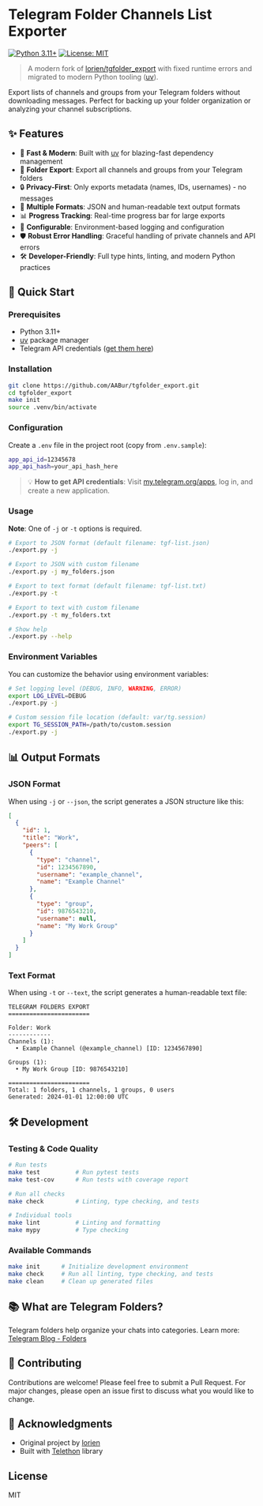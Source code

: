 # Telegram Folder Channels List Exporter

[![Python 3.11+](https://img.shields.io/badge/python-3.11+-blue.svg)](https://www.python.org/downloads/)
[![License: MIT](https://img.shields.io/badge/License-MIT-yellow.svg)](https://opensource.org/licenses/MIT)

> A modern fork of [lorien/tgfolder_export](https://github.com/lorien/tgfolder_export) with fixed runtime errors and migrated to modern Python tooling ([uv](https://docs.astral.sh/uv/)).

Export lists of channels and groups from your Telegram folders without downloading messages. Perfect for backing up your folder organization or analyzing your channel subscriptions.

## ✨ Features

- 🚀 **Fast & Modern**: Built with [uv](https://docs.astral.sh/uv/) for blazing-fast dependency management
- 📁 **Folder Export**: Export all channels and groups from your Telegram folders
- 🔒 **Privacy-First**: Only exports metadata (names, IDs, usernames) - no messages
- 📄 **Multiple Formats**: JSON and human-readable text output formats
- 📊 **Progress Tracking**: Real-time progress bar for large exports
- 🔧 **Configurable**: Environment-based logging and configuration
- 🛡️ **Robust Error Handling**: Graceful handling of private channels and API errors
- 🛠️ **Developer-Friendly**: Full type hints, linting, and modern Python practices

## 🚀 Quick Start

### Prerequisites

- Python 3.11+
- [uv](https://docs.astral.sh/uv/getting-started/installation/) package manager
- Telegram API credentials ([get them here](https://my.telegram.org/apps))

### Installation

```bash
git clone https://github.com/AABur/tgfolder_export.git
cd tgfolder_export
make init
source .venv/bin/activate
```

### Configuration

Create a `.env` file in the project root (copy from `.env.sample`):

```bash
app_api_id=12345678
app_api_hash=your_api_hash_here
```

> 💡 **How to get API credentials**: Visit [my.telegram.org/apps](https://my.telegram.org/apps), log in, and create a new application.

### Usage

**Note**: One of `-j` or `-t` options is required.

```bash
# Export to JSON format (default filename: tgf-list.json)
./export.py -j

# Export to JSON with custom filename
./export.py -j my_folders.json

# Export to text format (default filename: tgf-list.txt)
./export.py -t

# Export to text with custom filename
./export.py -t my_folders.txt

# Show help
./export.py --help
```

### Environment Variables

You can customize the behavior using environment variables:

```bash
# Set logging level (DEBUG, INFO, WARNING, ERROR)
export LOG_LEVEL=DEBUG
./export.py -j

# Custom session file location (default: var/tg.session)
export TG_SESSION_PATH=/path/to/custom.session
./export.py -j
```

## 📊 Output Formats

### JSON Format
When using `-j` or `--json`, the script generates a JSON structure like this:

```json
[
  {
    "id": 1,
    "title": "Work",
    "peers": [
      {
        "type": "channel",
        "id": 1234567890,
        "username": "example_channel",
        "name": "Example Channel"
      },
      {
        "type": "group",
        "id": 9876543210,
        "username": null,
        "name": "My Work Group"
      }
    ]
  }
]
```

### Text Format
When using `-t` or `--text`, the script generates a human-readable text file:

```
TELEGRAM FOLDERS EXPORT
=======================

Folder: Work
------------
Channels (1):
  • Example Channel (@example_channel) [ID: 1234567890]

Groups (1):
  • My Work Group [ID: 9876543210]

=======================
Total: 1 folders, 1 channels, 1 groups, 0 users
Generated: 2024-01-01 12:00:00 UTC
```

## 🛠️ Development

### Testing & Code Quality

```bash
# Run tests
make test          # Run pytest tests
make test-cov      # Run tests with coverage report

# Run all checks
make check         # Linting, type checking, and tests

# Individual tools  
make lint          # Linting and formatting
make mypy          # Type checking
```

### Available Commands

```bash
make init      # Initialize development environment
make check     # Run all linting, type checking, and tests
make clean     # Clean up generated files
```

## 📚 What are Telegram Folders?

Telegram folders help organize your chats into categories. Learn more: [Telegram Blog - Folders](https://telegram.org/blog/folders)

## 🤝 Contributing

Contributions are welcome! Please feel free to submit a Pull Request. For major changes, please open an issue first to discuss what you would like to change.

## 🙏 Acknowledgments

- Original project by [lorien](https://github.com/lorien/tgfolder_export)
- Built with [Telethon](https://github.com/LonamiWebs/Telethon) library

## License

MIT

